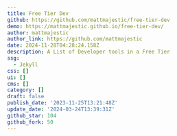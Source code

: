 ```yaml
---
title: Free Tier Dev
github: https://github.com/mattmajestic/free-tier-dev
demo: https://mattmajestic.github.io/free-tier-dev/
author: mattmajestic
author_link: https://github.com/mattmajestic
date: 2024-11-28T04:28:24.158Z
description: A List of Developer tools in a Free Tier
ssg:
  - Jekyll
css: []
ui: []
cms: []
category: []
draft: false
publish_date: '2023-11-25T13:21:48Z'
update_date: '2024-03-24T13:39:31Z'
github_star: 104
github_fork: 50
---
```


